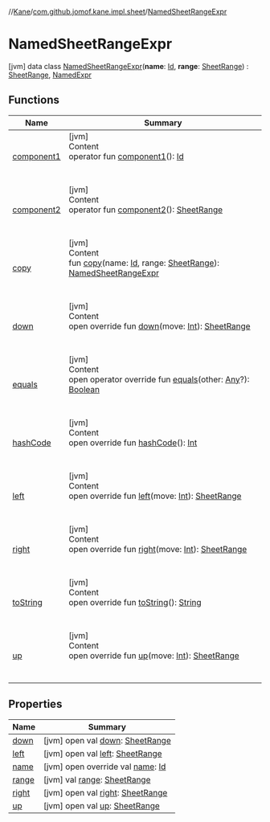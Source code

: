//[Kane](../../index.md)/[com.github.jomof.kane.impl.sheet](../index.md)/[NamedSheetRangeExpr](index.md)



# NamedSheetRangeExpr  
 [jvm] data class [NamedSheetRangeExpr](index.md)(**name**: [Id](../../com.github.jomof.kane.impl/index.md#%5Bcom.github.jomof.kane.impl%2FId%2F%2F%2FPointingToDeclaration%2F%5D%2FClasslikes%2F-756088064), **range**: [SheetRange](../-sheet-range/index.md)) : [SheetRange](../-sheet-range/index.md), [NamedExpr](../../com.github.jomof.kane.impl/-named-expr/index.md)   


## Functions  
  
|  Name|  Summary| 
|---|---|
| <a name="com.github.jomof.kane.impl.sheet/NamedSheetRangeExpr/component1/#/PointingToDeclaration/"></a>[component1](component1.md)| <a name="com.github.jomof.kane.impl.sheet/NamedSheetRangeExpr/component1/#/PointingToDeclaration/"></a>[jvm]  <br>Content  <br>operator fun [component1](component1.md)(): [Id](../../com.github.jomof.kane.impl/index.md#%5Bcom.github.jomof.kane.impl%2FId%2F%2F%2FPointingToDeclaration%2F%5D%2FClasslikes%2F-756088064)  <br><br><br>
| <a name="com.github.jomof.kane.impl.sheet/NamedSheetRangeExpr/component2/#/PointingToDeclaration/"></a>[component2](component2.md)| <a name="com.github.jomof.kane.impl.sheet/NamedSheetRangeExpr/component2/#/PointingToDeclaration/"></a>[jvm]  <br>Content  <br>operator fun [component2](component2.md)(): [SheetRange](../-sheet-range/index.md)  <br><br><br>
| <a name="com.github.jomof.kane.impl.sheet/NamedSheetRangeExpr/copy/#kotlin.Any#com.github.jomof.kane.impl.sheet.SheetRange/PointingToDeclaration/"></a>[copy](copy.md)| <a name="com.github.jomof.kane.impl.sheet/NamedSheetRangeExpr/copy/#kotlin.Any#com.github.jomof.kane.impl.sheet.SheetRange/PointingToDeclaration/"></a>[jvm]  <br>Content  <br>fun [copy](copy.md)(name: [Id](../../com.github.jomof.kane.impl/index.md#%5Bcom.github.jomof.kane.impl%2FId%2F%2F%2FPointingToDeclaration%2F%5D%2FClasslikes%2F-756088064), range: [SheetRange](../-sheet-range/index.md)): [NamedSheetRangeExpr](index.md)  <br><br><br>
| <a name="com.github.jomof.kane.impl.sheet/NamedSheetRangeExpr/down/#kotlin.Int/PointingToDeclaration/"></a>[down](down.md)| <a name="com.github.jomof.kane.impl.sheet/NamedSheetRangeExpr/down/#kotlin.Int/PointingToDeclaration/"></a>[jvm]  <br>Content  <br>open override fun [down](down.md)(move: [Int](https://kotlinlang.org/api/latest/jvm/stdlib/kotlin/-int/index.html)): [SheetRange](../-sheet-range/index.md)  <br><br><br>
| <a name="kotlin/Any/equals/#kotlin.Any?/PointingToDeclaration/"></a>[equals](../../com.github.jomof.kane.impl.types/-double-algebraic-type/index.md#%5Bkotlin%2FAny%2Fequals%2F%23kotlin.Any%3F%2FPointingToDeclaration%2F%5D%2FFunctions%2F-756088064)| <a name="kotlin/Any/equals/#kotlin.Any?/PointingToDeclaration/"></a>[jvm]  <br>Content  <br>open operator override fun [equals](../../com.github.jomof.kane.impl.types/-double-algebraic-type/index.md#%5Bkotlin%2FAny%2Fequals%2F%23kotlin.Any%3F%2FPointingToDeclaration%2F%5D%2FFunctions%2F-756088064)(other: [Any](https://kotlinlang.org/api/latest/jvm/stdlib/kotlin/-any/index.html)?): [Boolean](https://kotlinlang.org/api/latest/jvm/stdlib/kotlin/-boolean/index.html)  <br><br><br>
| <a name="kotlin/Any/hashCode/#/PointingToDeclaration/"></a>[hashCode](../../com.github.jomof.kane.impl.types/-double-algebraic-type/index.md#%5Bkotlin%2FAny%2FhashCode%2F%23%2FPointingToDeclaration%2F%5D%2FFunctions%2F-756088064)| <a name="kotlin/Any/hashCode/#/PointingToDeclaration/"></a>[jvm]  <br>Content  <br>open override fun [hashCode](../../com.github.jomof.kane.impl.types/-double-algebraic-type/index.md#%5Bkotlin%2FAny%2FhashCode%2F%23%2FPointingToDeclaration%2F%5D%2FFunctions%2F-756088064)(): [Int](https://kotlinlang.org/api/latest/jvm/stdlib/kotlin/-int/index.html)  <br><br><br>
| <a name="com.github.jomof.kane.impl.sheet/NamedSheetRangeExpr/left/#kotlin.Int/PointingToDeclaration/"></a>[left](left.md)| <a name="com.github.jomof.kane.impl.sheet/NamedSheetRangeExpr/left/#kotlin.Int/PointingToDeclaration/"></a>[jvm]  <br>Content  <br>open override fun [left](left.md)(move: [Int](https://kotlinlang.org/api/latest/jvm/stdlib/kotlin/-int/index.html)): [SheetRange](../-sheet-range/index.md)  <br><br><br>
| <a name="com.github.jomof.kane.impl.sheet/NamedSheetRangeExpr/right/#kotlin.Int/PointingToDeclaration/"></a>[right](right.md)| <a name="com.github.jomof.kane.impl.sheet/NamedSheetRangeExpr/right/#kotlin.Int/PointingToDeclaration/"></a>[jvm]  <br>Content  <br>open override fun [right](right.md)(move: [Int](https://kotlinlang.org/api/latest/jvm/stdlib/kotlin/-int/index.html)): [SheetRange](../-sheet-range/index.md)  <br><br><br>
| <a name="com.github.jomof.kane.impl.sheet/NamedSheetRangeExpr/toString/#/PointingToDeclaration/"></a>[toString](to-string.md)| <a name="com.github.jomof.kane.impl.sheet/NamedSheetRangeExpr/toString/#/PointingToDeclaration/"></a>[jvm]  <br>Content  <br>open override fun [toString](to-string.md)(): [String](https://kotlinlang.org/api/latest/jvm/stdlib/kotlin/-string/index.html)  <br><br><br>
| <a name="com.github.jomof.kane.impl.sheet/NamedSheetRangeExpr/up/#kotlin.Int/PointingToDeclaration/"></a>[up](up.md)| <a name="com.github.jomof.kane.impl.sheet/NamedSheetRangeExpr/up/#kotlin.Int/PointingToDeclaration/"></a>[jvm]  <br>Content  <br>open override fun [up](up.md)(move: [Int](https://kotlinlang.org/api/latest/jvm/stdlib/kotlin/-int/index.html)): [SheetRange](../-sheet-range/index.md)  <br><br><br>


## Properties  
  
|  Name|  Summary| 
|---|---|
| <a name="com.github.jomof.kane.impl.sheet/NamedSheetRangeExpr/down/#/PointingToDeclaration/"></a>[down](index.md#%5Bcom.github.jomof.kane.impl.sheet%2FNamedSheetRangeExpr%2Fdown%2F%23%2FPointingToDeclaration%2F%5D%2FProperties%2F-756088064)| <a name="com.github.jomof.kane.impl.sheet/NamedSheetRangeExpr/down/#/PointingToDeclaration/"></a> [jvm] open val [down](index.md#%5Bcom.github.jomof.kane.impl.sheet%2FNamedSheetRangeExpr%2Fdown%2F%23%2FPointingToDeclaration%2F%5D%2FProperties%2F-756088064): [SheetRange](../-sheet-range/index.md)   <br>
| <a name="com.github.jomof.kane.impl.sheet/NamedSheetRangeExpr/left/#/PointingToDeclaration/"></a>[left](index.md#%5Bcom.github.jomof.kane.impl.sheet%2FNamedSheetRangeExpr%2Fleft%2F%23%2FPointingToDeclaration%2F%5D%2FProperties%2F-756088064)| <a name="com.github.jomof.kane.impl.sheet/NamedSheetRangeExpr/left/#/PointingToDeclaration/"></a> [jvm] open val [left](index.md#%5Bcom.github.jomof.kane.impl.sheet%2FNamedSheetRangeExpr%2Fleft%2F%23%2FPointingToDeclaration%2F%5D%2FProperties%2F-756088064): [SheetRange](../-sheet-range/index.md)   <br>
| <a name="com.github.jomof.kane.impl.sheet/NamedSheetRangeExpr/name/#/PointingToDeclaration/"></a>[name](name.md)| <a name="com.github.jomof.kane.impl.sheet/NamedSheetRangeExpr/name/#/PointingToDeclaration/"></a> [jvm] open override val [name](name.md): [Id](../../com.github.jomof.kane.impl/index.md#%5Bcom.github.jomof.kane.impl%2FId%2F%2F%2FPointingToDeclaration%2F%5D%2FClasslikes%2F-756088064)   <br>
| <a name="com.github.jomof.kane.impl.sheet/NamedSheetRangeExpr/range/#/PointingToDeclaration/"></a>[range](range.md)| <a name="com.github.jomof.kane.impl.sheet/NamedSheetRangeExpr/range/#/PointingToDeclaration/"></a> [jvm] val [range](range.md): [SheetRange](../-sheet-range/index.md)   <br>
| <a name="com.github.jomof.kane.impl.sheet/NamedSheetRangeExpr/right/#/PointingToDeclaration/"></a>[right](index.md#%5Bcom.github.jomof.kane.impl.sheet%2FNamedSheetRangeExpr%2Fright%2F%23%2FPointingToDeclaration%2F%5D%2FProperties%2F-756088064)| <a name="com.github.jomof.kane.impl.sheet/NamedSheetRangeExpr/right/#/PointingToDeclaration/"></a> [jvm] open val [right](index.md#%5Bcom.github.jomof.kane.impl.sheet%2FNamedSheetRangeExpr%2Fright%2F%23%2FPointingToDeclaration%2F%5D%2FProperties%2F-756088064): [SheetRange](../-sheet-range/index.md)   <br>
| <a name="com.github.jomof.kane.impl.sheet/NamedSheetRangeExpr/up/#/PointingToDeclaration/"></a>[up](index.md#%5Bcom.github.jomof.kane.impl.sheet%2FNamedSheetRangeExpr%2Fup%2F%23%2FPointingToDeclaration%2F%5D%2FProperties%2F-756088064)| <a name="com.github.jomof.kane.impl.sheet/NamedSheetRangeExpr/up/#/PointingToDeclaration/"></a> [jvm] open val [up](index.md#%5Bcom.github.jomof.kane.impl.sheet%2FNamedSheetRangeExpr%2Fup%2F%23%2FPointingToDeclaration%2F%5D%2FProperties%2F-756088064): [SheetRange](../-sheet-range/index.md)   <br>

